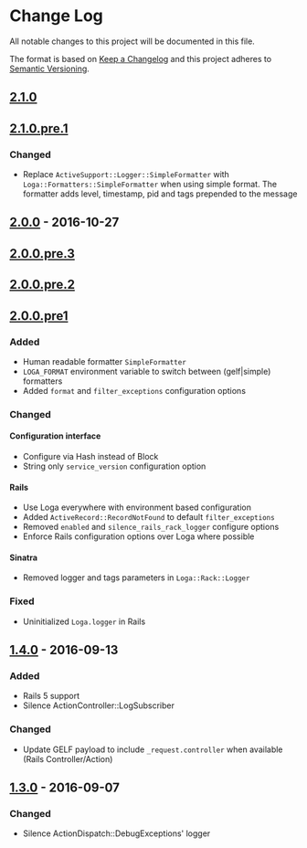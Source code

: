 # Change Log
All notable changes to this project will be documented in this file.

The format is based on [Keep a Changelog](http://keepachangelog.com/)
and this project adheres to [Semantic Versioning](http://semver.org/).

## [2.1.0]
## [2.1.0.pre.1]
### Changed
- Replace `ActiveSupport::Logger::SimpleFormatter` with `Loga::Formatters::SimpleFormatter`
when using simple format. The formatter adds level, timestamp, pid and tags prepended to the message

## [2.0.0] - 2016-10-27
## [2.0.0.pre.3]
## [2.0.0.pre.2]
## [2.0.0.pre1]
### Added
- Human readable formatter `SimpleFormatter`
- `LOGA_FORMAT` environment variable to switch between (gelf|simple) formatters
- Added `format` and `filter_exceptions` configuration options

### Changed
#### Configuration interface
- Configure via Hash instead of Block
- String only `service_version` configuration option

#### Rails
- Use Loga everywhere with environment based configuration
- Added `ActiveRecord::RecordNotFound` to default `filter_exceptions`
- Removed `enabled` and `silence_rails_rack_logger` configure options
- Enforce Rails configuration options over Loga where possible

#### Sinatra
- Removed logger and tags parameters in `Loga::Rack::Logger`

### Fixed
- Uninitialized `Loga.logger` in Rails

## [1.4.0] - 2016-09-13
### Added
- Rails 5 support
- Silence ActionController::LogSubscriber

### Changed
- Update GELF payload to include `_request.controller` when available (Rails Controller/Action)

## [1.3.0] - 2016-09-07
### Changed
- Silence ActionDispatch::DebugExceptions' logger

[2.1.0]: https://github.com/FundingCircle/loga/compare/v2.0.0...v2.0.0
[2.1.0.pre.1]: https://github.com/FundingCircle/loga/compare/v2.0.0...v2.1.0.pre.1
[2.0.0]: https://github.com/FundingCircle/loga/compare/v1.4.0...v2.0.0
[2.0.0.pre.3]: https://github.com/FundingCircle/loga/compare/v2.0.0.pre.2...v2.0.0.pre.3
[2.0.0.pre.2]: https://github.com/FundingCircle/loga/compare/v2.0.0.pre1...v2.0.0.pre.2
[2.0.0.pre1]: https://github.com/FundingCircle/loga/compare/v1.4.0...v2.0.0.pre1
[1.4.0]: https://github.com/FundingCircle/loga/compare/v1.3.0...v1.4.0
[1.3.0]: https://github.com/FundingCircle/loga/compare/v1.2.1...v1.3.0
